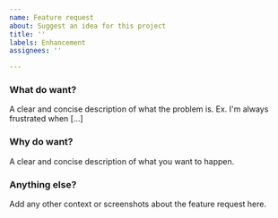 ```yaml
---
name: Feature request
about: Suggest an idea for this project
title: ''
labels: Enhancement
assignees: ''

---
```


### What do want?
A clear and concise description of what the problem is. Ex. I'm always frustrated when [...]

### Why do want?
A clear and concise description of what you want to happen.

### Anything else?
Add any other context or screenshots about the feature request here.

